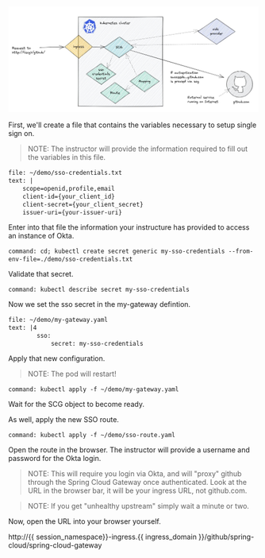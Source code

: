 ![Overview of single sign on](images/sso1.jpg)


First, we'll create a file that contains the variables necessary to setup single sign on.

>NOTE: The instructor will provide the information required to fill out the variables in this file.

```editor:append-lines-to-file
file: ~/demo/sso-credentials.txt
text: |
    scope=openid,profile,email
    client-id={your_client_id}
    client-secret={your_client_secret}
    issuer-uri={your-issuer-uri}
```

Enter into that file the information your instructure has provided to access an instance of Okta.

```terminal:execute
command: cd; kubectl create secret generic my-sso-credentials --from-env-file=./demo/sso-credentials.txt
```

Validate that secret.

```terminal:execute
command: kubectl describe secret my-sso-credentials
```

Now we set the sso secret in the my-gateway defintion.

```editor:append-lines-to-file
file: ~/demo/my-gateway.yaml
text: |4
        sso:
            secret: my-sso-credentials
```

Apply that new configuration.

>NOTE: The pod will restart!

```terminal:execute
command: kubectl apply -f ~/demo/my-gateway.yaml
```

Wait for the SCG object to become ready.

As well, apply the new SSO route.

```terminal:execute
command: kubectl apply -f ~/demo/sso-route.yaml
```

Open the route in the browser. The instructor will provide a username and password for the Okta login.

>NOTE: This will require you login via Okta, and will "proxy" github through the Spring Cloud Gateway once authenticated. Look at the URL in the browser bar, it will be your ingress URL, not github.com.

>NOTE: If you get "unhealthy upstream" simply wait a minute or two.

Now, open the URL into your browser yourself.

http://{{ session_namespace}}-ingress.{{ ingress_domain }}/github/spring-cloud/spring-cloud-gateway
